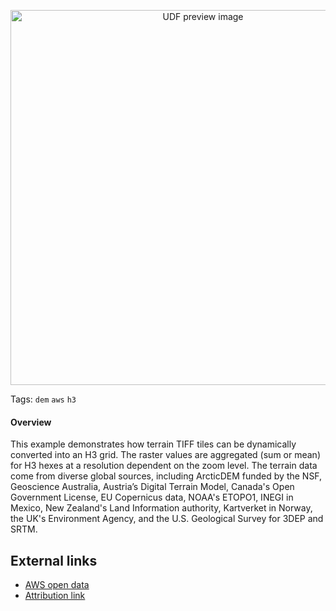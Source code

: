 <!--fused:preview-->
<p align="center"><img src="https://fused-magic.s3.us-west-2.amazonaws.com/thumbnails/udfs-staging/DEM_Tile_Hexify.png" width="600" alt="UDF preview image"></p>

<!--fused:tags-->
Tags: `dem` `aws` `h3`

<!--fused:readme-->
#### Overview
This example demonstrates how terrain TIFF tiles can be dynamically converted into an H3 grid. The raster values are aggregated (sum or mean) for H3 hexes at a resolution dependent on the zoom level. The terrain data come from diverse global sources, including ArcticDEM funded by the NSF, Geoscience Australia, Austria’s Digital Terrain Model, Canada's Open Government License, EU Copernicus data, NOAA's ETOPO1, INEGI in Mexico, New Zealand's Land Information authority, Kartverket in Norway, the UK's Environment Agency, and the U.S. Geological Survey for 3DEP and SRTM. 

## External links

- [AWS open data](https://registry.opendata.aws/terrain-tiles/)
- [Attribution link](https://github.com/tilezen/joerd/blob/master/docs/attribution.md)
